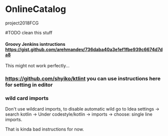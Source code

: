 # OnlineCatalog
project2018FCG







#TODO clean this stuff
#### Groovy Jenkins isntructions https://gist.github.com/arehmandev/736daba40a3e1ef1fbe939c6674d7da8
This might not work perfectly...

### https://github.com/shyiko/ktlint you can use instructions here for setting in editor

### wild card imports
Don't use wildcard imports, to disable automatic wild
go to Idea settings -> search kotlin -> Under codestyle/kotlin 
-> imports -> choose: single line imports.

That is kinda bad instructions for now.